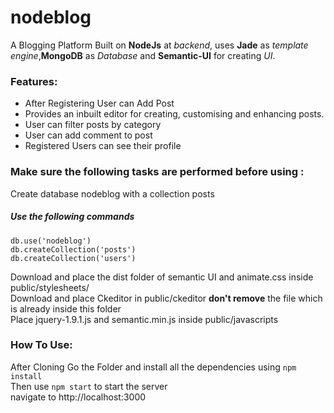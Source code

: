 # nodeblog
A Blogging Platform Built on **NodeJs** at *backend*, uses **Jade** as *template engine*,**MongoDB** as *Database* and **Semantic-UI** for creating *UI*.

### Features:  
* After Registering User can Add Post  
* Provides an inbuilt editor for creating, customising and enhancing posts.  
* User can filter posts by category  
* User can add comment to post  
* Registered Users can see their profile 

### Make sure the following tasks are performed before using :

Create <MongoDB> database nodeblog with a collection posts  
##### Use the following commands  
```
db.use('nodeblog')
db.createCollection('posts')
db.createCollection('users')
```
Download and place the dist folder of semantic UI and animate.css inside public/stylesheets/  
Download and place Ckeditor in public/ckeditor **don't remove** the file which is already inside this folder  
Place jquery-1.9.1.js and semantic.min.js inside public/javascripts  

### How To Use:

After Cloning Go the Folder and install all the dependencies using `npm install`   
Then use `npm start` to start the server  
navigate to http://localhost:3000
